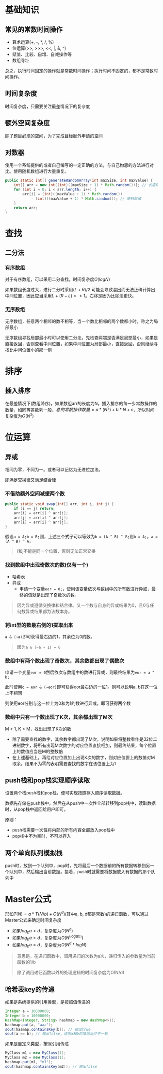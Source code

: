 # 基础知识

## 常见的常数时间操作

- 算术运算(+, -, *, /, %)
- 位运算(>>, >>>, <<, |, &, ^)
- 赋值、比较、自增、自减操作等
- 数组寻址

总之，执行时间固定的操作就是常数时间操作；执行时间不固定的，都不是常数时间操作。

## 时间复杂度

时间复杂度，只需要关注最差情况下的复杂度

## 额外空间复杂度

除了题目必须的空间，为了完成目标额外申请的空间

## 对数器

使用一个系统提供的或者自己编写的一定正确的方法，与自己构思的方法进行对比。使用随机数组进行大量重复。

```java
public static int[] generateRandomArray(int maxSize, int maxValue) {
	int[] arr = new int[(int)((maxSize + 1) * Math.random())]; // 长度随机
    for (int i = 0; i < arr.length; i++) {
        arr[i] = (int)((maxValue + 1) * Math.random())
            - (int)((maxValue + 1) * Math.random()); // 随机赋值
    }
    return arr;
}
```



# 查找

## 二分法

### 有序数组

对于有序数组，可以采用二分查找，时间复杂度$O(logN)$

如果数组长度过大，进行二分时采用$(L+R)/2$ 可能会导致溢出而无法正确计算出中间位置，因此应当采用$L+(R-L)>>1$。右移是因为比除法更快。

### 无序数组

无序数组，任意两个相邻的数不相等，当一个数比相邻的两个数都小时，称之为局部最小

无序数组寻找局部最小时可以使用二分法，先检查两端是否满足局部最小，如果是直接返回，否则查看中间位置，如果中间位置为局部最小，直接返回，否则继续寻找比中间位置小的那一侧



# 排序

## 插入排序

在最差情况下(数组降序)，如果数组arr的长度为N，插入排序的每一步常数操作的数量，如同等差数列一般，$总的常数操作数量 = a * (N^2) + b * N + c$，所以时间复杂度为$O(N^2)$



# 位运算

## 异或

相同为零，不同为一。或者可以记忆为无进位加法。

即满足交换律又满足结合律

### 不借助额外空间减缓两个数

```java
public static void swap(int[] arr, int i, int j) {
    if (i == j) return;
    arr[i] = arr[i] ^ arr[j];
    arr[j] = arr[i] ^ arr[j];
    arr[i] = arr[i] ^ arr[j];
}
```

假设`a = A;b = B;`则，上述三个式子可以等效为`b = (A ^ B) ^ B;`则`b = A;`，`a = (A ^ B) ^ A;`

> i和j不能是同一个位置，否则无法正常交换

### 找到数组中出现奇数次的数(仅有一个)

- 哈希表
- 异或
  - 申请一个变量`eor = 0;`，使用该变量依次与数组中的所有数进行异或，最终的值就是出现了奇数次的数。

> 因为异或遵循交换律和结合律。又一个数与自身的异或结果为0，且0与任何数异或结果都为该数本身。

### 将int型的数最右侧的1提取出来

`a & (~a)`即可获得最右边的1，其余位为0的数。

> 因为`a & (~a + 1) = 0`

### 数组中有两个数出现了奇数次，其余数都出现了偶数次

申请一个变量`eor = 0`然后依次与数组中的数进行异或，则最终结果为`eor = a ^ b;`

此时使用`c = eor & (~eor)`即可获得eor最右边的一位1。则可以说明a, b在这一位上不相同

则使用eor分别与这一位上为0和为1的数进行异或，即可获得两个数

### 数组中只有一个数出现了K次，其余都出现了M次

M > 1, K < M，找出出现了K次的数

- 除了需要查找的数字，其余数字都出现了M次。说明如果将整数看作是32位二进制数字，将所有出现M次数字的对应位置直接相加，则最终结果，每个位置上的数值应当是M的整数倍
- 在上述基础上，再给对应位置加上出现K次的数字，则对应位置上的数值对M取余，结果不为零的表明需要查找的数字在该位置上为1



## push栈和pop栈实现顺序读取

设置两个栈push栈和pop栈，便可实现按照存入顺序读取数据。

数据先存储在push栈中，然后在从push中一次性全部转移到pop栈中，读取数据时，从pop栈中返回给用户即可。

原则：

- push栈需要一次性将内部的所有内容全部放入pop栈中
- pop栈中不为空时，不可以存入



## 两个单向队列模拟栈

push时，放到一个队列中，pop时，先将最后一个数据前的所有数据转移到另一个队列中，然后输出当前数据。接着，push时就需要将数据放入有数据的那个队列中



# Master公式

形如$T(N)=a*T(N/b)+O(N^d)$(其中a, b, d都是常数)的递归函数，可以通过Master公式来确定时间复杂度

- 如果$log_b a < d$，复杂度为$O(N^d)$
- 如果$log_b a > d$，复杂度为$O(N^{(log(b))})$
- 如果$log_b a = d$，复杂度为$O(N^d * logN)$

> 意思是，在递归函数中，调用递归的次数为a次，递归传入的参数量为当前函数的1/b
>
> 除了调用递归函数以外的处理逻辑的时间复杂度为O(N/d)



## 哈希表key的传递

如果是系统提供的引用类型，是按照值传递的

```java
Integer a = 10000000;
Integer b = 10000000;
HashMap<Integer, String> hashmap = new HashMap<>();
hashmap.put(a, "aaa");
sout(hasmap.containsKey(b)); // 输出true
sout(a == b); // 输出false，证明a和b的堆地址并不一致
```

如果是自定义类型，按照引用传递

```java
MyClass m1 = new MyClass(1);
MyClass m2 = new MyClass(1);
hashmap.put(m1, "m1");
sout(hashmap.containsKey(m2)); // 输出false
```


